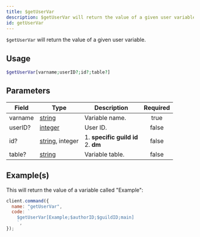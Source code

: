 ```yaml
---
title: $getUserVar
description: $getUserVar will return the value of a given user variable.
id: getUserVar
---
```


`$getUserVar` will return the value of a given user variable.

## Usage

```php
$getUserVar[varname;userID?;id?;table?]
```

## Parameters

| Field   | Type                                                                                                       | Description                               | Required |
| ------- | ---------------------------------------------------------------------------------------------------------- | ----------------------------------------- | :------: |
| varname | [string](https://developer.mozilla.org/en-US/docs/Web/JavaScript/Reference/Global_Objects/String)          | Variable name.                            |   true   |
| userID? | [integer](https://developer.mozilla.org/en-US/docs/Web/JavaScript/Reference/Global_Objects/Integer)        | User ID.                                  |  false   |
| id?     | [string](https://developer.mozilla.org/en-US/docs/Web/JavaScript/Reference/Global_Objects/String), integer | 1. **specific guild id** <br /> 2. **dm** |  false   |
| table?  | [string](https://developer.mozilla.org/en-US/docs/Web/JavaScript/Reference/Global_Objects/String)          | Variable table.                           |  false   |

## Example(s)

This will return the value of a variable called "Example":

```javascript
client.command({
  name: "getUserVar",
  code: `
    $getUserVar[Example;$authorID;$guildID;main]
    `,
});
```
